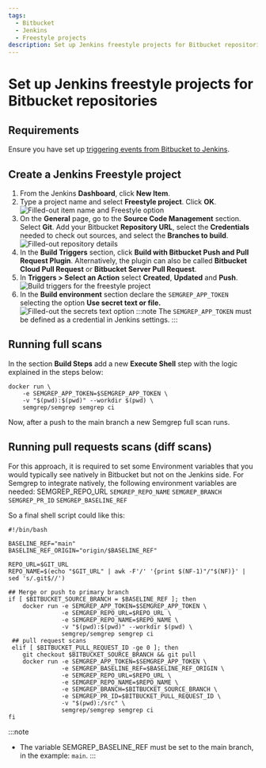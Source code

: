 ```yaml
---
tags:
  - Bitbucket
  - Jenkins
  - Freestyle projects
description: Set up Jenkins freestyle projects for Bitbucket repositories.
---
```


# Set up Jenkins freestyle projects for Bitbucket repositories

## Requirements

Ensure you have set up [triggering events from Bitbucket to Jenkins](https://semgrep.dev/docs/kb/semgrep-ci/bitbucket-triggering-events-to-jenkins/).

## Create a Jenkins Freestyle project

1. From the Jenkins **Dashboard**, click **New Item**.
1. Type a project name and select **Freestyle project**. Click **OK**.
![Filled-out item name and Freestyle option](/img/kb/bitbucket-jenkins-freestyle.png)
1. On the **General** page, go to the **Source Code Management** section. Select **Git**. Add your Bitbucket **Repository URL**, select the **Credentials** needed to check out sources, and select the **Branches to build**.
![Filled-out repository details](/img/kb/bitbucket-jenkins-freestyle-repository-details.png)
1. In the **Build Triggers** section, click **<i class="fa-solid fa-square-check"></i> Build with Bitbucket Push and Pull Request Plugin**. Alternatively, the plugin can also be called **Bitbucket Cloud Pull Request** or **Bitbucket Server Pull Request**.
1. In **Triggers > Select an Action** select **Created**, **Updated** and **Push**.
![Build triggers for the freestyle project](/img/kb/bitbucket-jenkins-freestyle-events.png)
1. In the **Build environment** section declare the `SEMGREP_APP_TOKEN` selecting the option **Use secret text or file.**
![Filled-out the secrets text option](/img/kb/bitbucket-jenkins-freestyle-token.png)
:::note
The `SEMGREP_APP_TOKEN` must be defined as a credential in Jenkins settings.
:::

## Running full scans 
In the section **Build Steps** add a new **Execute Shell** step with the logic explained in the steps below:
```
docker run \
    -e SEMGREP_APP_TOKEN=$SEMGREP_APP_TOKEN \
    -v "$(pwd):$(pwd)" --workdir $(pwd) \
    semgrep/semgrep semgrep ci
```
Now, after a push to the main branch a new Semgrep full scan runs.

## Running pull requests scans (diff scans)

For this approach, it is required to set some Environment variables that you would typically see natively in Bitbucket but not on the Jenkins side. For Semgrep to integrate natively, the following environment variables are needed:
SEMGREP_REPO_URL
`SEMGREP_REPO_NAME`
`SEMGREP_BRANCH`
`SEMGREP_PR_ID`
`SEMGREP_BASELINE_REF`

So a final shell script could like this:

```
#!/bin/bash

BASELINE_REF="main"
BASELINE_REF_ORIGIN="origin/$BASELINE_REF" 

REPO_URL=$GIT_URL
REPO_NAME=$(echo "$GIT_URL" | awk -F'/' '{print $(NF-1)"/"$(NF)}' | sed 's/.git$//')

## Merge or push to primary branch
if [ $BITBUCKET_SOURCE_BRANCH = $BASELINE_REF ]; then
    docker run -e SEMGREP_APP_TOKEN=$SEMGREP_APP_TOKEN \
               -e SEMGREP_REPO_URL=$REPO_URL \
               -e SEMGREP_REPO_NAME=$REPO_NAME \
               -v "$(pwd):$(pwd)" --workdir $(pwd) \
               semgrep/semgrep semgrep ci
 ## pull request scans
 elif [ $BITBUCKET_PULL_REQUEST_ID -ge 0 ]; then
    git checkout $BITBUCKET_SOURCE_BRANCH && git pull
    docker run -e SEMGREP_APP_TOKEN=$SEMGREP_APP_TOKEN \
    		   -e SEMGREP_BASELINE_REF=$BASELINE_REF_ORIGIN \
               -e SEMGREP_REPO_URL=$REPO_URL \
               -e SEMGREP_REPO_NAME=$REPO_NAME \
               -e SEMGREP_BRANCH=$BITBUCKET_SOURCE_BRANCH \
               -e SEMGREP_PR_ID=$BITBUCKET_PULL_REQUEST_ID \
               -v "$(pwd):/src" \
               semgrep/semgrep semgrep ci
fi 
```

:::note
- The variable SEMGREP_BASELINE_REF must be set to the main branch, in the example: `main`.
:::
